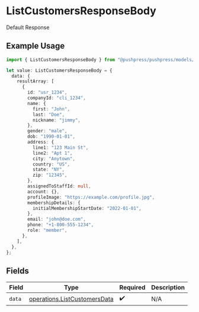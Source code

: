 # ListCustomersResponseBody

Default Response

## Example Usage

```typescript
import { ListCustomersResponseBody } from "@pushpress/pushpress/models/operations";

let value: ListCustomersResponseBody = {
  data: {
    resultArray: [
      {
        id: "usr_1234",
        companyId: "cli_1234",
        name: {
          first: "John",
          last: "Doe",
          nickname: "jimmy",
        },
        gender: "male",
        dob: "1990-01-01",
        address: {
          line1: "123 Main St",
          line2: "Apt 1",
          city: "Anytown",
          country: "US",
          state: "NY",
          zip: "12345",
        },
        assignedToStaffId: null,
        account: {},
        profileImage: "https://example.com/profile.jpg",
        membershipDetails: {
          initialMembershipStartDate: "2022-01-01",
        },
        email: "john@doe.com",
        phone: "+1-800-555-1234",
        role: "member",
      },
    ],
  },
};
```

## Fields

| Field                                                                        | Type                                                                         | Required                                                                     | Description                                                                  |
| ---------------------------------------------------------------------------- | ---------------------------------------------------------------------------- | ---------------------------------------------------------------------------- | ---------------------------------------------------------------------------- |
| `data`                                                                       | [operations.ListCustomersData](../../models/operations/listcustomersdata.md) | :heavy_check_mark:                                                           | N/A                                                                          |